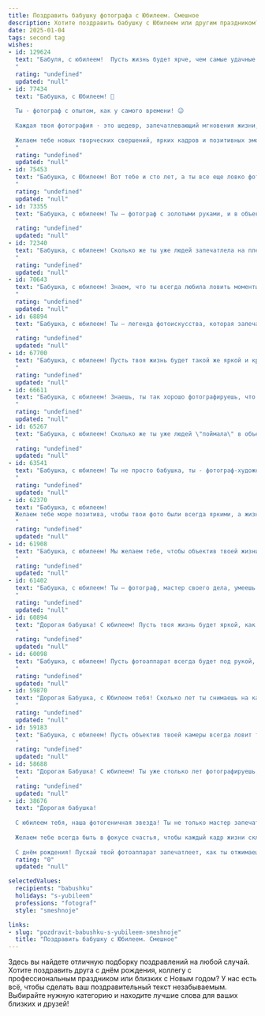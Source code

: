 ```yaml
---
title: Поздравить бабушку фотографа с Юбилеем. Смешное
description: Хотите поздравить бабушку с Юбилеем или другим праздником? Наш ИИ создаст незабываемое поздравление, а вы обязательно выделитесь среди других.  
date: 2025-01-04
tags: second tag
wishes:
- id: 129624
  text: "Бабуля, с юбилеем!  Пусть жизнь будет ярче, чем самые удачные твои снимки, а морщинки – это всего лишь доказательство того, что ты поймала множество прекрасных моментов!  Надеюсь, ты не устала ловить кадры, потому что твоя семья – это бесконечный источник вдохновения (и поводов для смешных фоточек!).  Будь здорова, бодра и  всё так же классно фотографируй –  хотя бы нас, любимых внуков!
  "
  rating: "undefined"
  updated: "null"
- id: 77434
  text: "Бабушка, с Юбилеем! 🎉
  
  Ты - фотограф с опытом, как у самого времени! 😉
  
  Каждая твоя фотография - это шедевр, запечатлевающий мгновения жизни, а твоих внуков - ты увековечила в самых смешных и трогательных моментах. 😉
  
  Желаем тебе новых творческих свершений, ярких кадров и позитивных эмоций! 📸
  "
  rating: "undefined"
  updated: "null"
- id: 75453
  text: "Бабушка, с Юбилеем! Вот тебе и сто лет, а ты все еще ловко фотографируешь! Теперь, когда ты официально \"старший фотограф\", обещай не заставлять нас позировать на фоне цветочных горшков, а только на фоне красивых мест! 😄
  "
  rating: "undefined"
  updated: "null"
- id: 73355
  text: "Бабушка, с юбилеем! Ты – фотограф с золотыми руками, и в объективе твоём всегда оказываются самые лучшие моменты.  Оказывается, ты не только умеешь ловить свет, но и ловить всех нас за уши! Вот только вместо фотоаппарата ты используешь медовую улыбку и пирожки с капустой. Поздравляем и желаем, чтобы объектив твоего счастья всегда был направлен на радость, а фотоснимки жизни были яркими и полными любви!
  "
  rating: "undefined"
  updated: "null"
- id: 72340
  text: "Бабушка, с юбилеем! Сколько же ты уже людей запечатлела на пленку, и все до сих пор рассказывают, что ты заставляла их улыбаться, даже если они этого не хотели! 😂  Пусть твой объектив всегда ловит только лучшие моменты жизни, а в твоей домашней фото-коллекции будет только счастье, любовь и смех! 🎉
  "
  rating: "undefined"
  updated: "null"
- id: 70643
  text: "Бабушка, с юбилеем! Знаем, что ты всегда любила ловить моменты, но теперь, кажется, ты сама превратилась в самый яркий кадр нашей жизни! 😉  Пусть твой объектив  всегда видит только прекрасное, а фотоальбом будет переполнен счастливыми улыбками!
  "
  rating: "undefined"
  updated: "null"
- id: 68894
  text: "Бабушка, с юбилеем! Ты – легенда фотоискусства, которая запечатлела столько моментов, что, кажется, вся наша жизнь – это просто твой фотоальбом! 🎉  Пусть юбилей станет поводом для новых ярких снимков, где ты будешь улыбаться, как на лучших своих фото! 📸
  "
  rating: "undefined"
  updated: "null"
- id: 67700
  text: "Бабушка, с юбилеем! Пусть твоя жизнь будет такой же яркой и красочной, как фотографии, что ты снимаешь! И пусть, в отличие от объектива твоей камеры, тебя не заботит возраст, а только количество улыбок на лице!
  "
  rating: "undefined"
  updated: "null"
- id: 66611
  text: "Бабушка, с юбилеем! Знаешь, ты так хорошо фотографируешь, что даже время на твоих снимках замирает!  Жаль, что нам, внукам,  не досталось твоего таланта, иначе мы бы уже миллионы на селфи заработали! 😜  Ещё раз с юбилеем, пусть в жизни всегда будет \"в фокусе\" только радость!
  "
  rating: "undefined"
  updated: "null"
- id: 65267
  text: "Бабушка, с юбилеем! Сколько же ты уже людей \"поймала\" в объектив? Надеюсь, все улыбались, как и мы сейчас, глядя на тебя!  Ты - настоящая фотоохотница, только вместо диких зверей ловишь самые яркие моменты жизни!  Желаем тебе побольше позитивных кадров, а главное, чтобы на каждой фотографии ты сияла не меньше, чем объектив твоей камеры!
  "
  rating: "undefined"
  updated: "null"
- id: 63541
  text: "Бабушка, с юбилеем! Ты не просто бабушка, ты - фотограф-художник! Сколько прекрасных моментов ты запечатлела на пленку, а потом - в наших сердцах!  Пусть годы летят, как фотокадры, а ты остаешься такой же жизнерадостной и яркой, как твой талант!
  "
  rating: "undefined"
  updated: "null"
- id: 62370
  text: "Бабушка, с юбилеем!
  Желаем тебе море позитива, чтобы твои фото были всегда яркими, а жизнь - полна прекрасных моментов, которые ты будешь ловить в объектив! 😉
  "
  rating: "undefined"
  updated: "null"
- id: 61908
  text: "Бабушка, с юбилеем! Мы желаем тебе, чтобы объектив твоей жизни всегда был направлен на счастье и радость, а снимки получались только яркими и позитивными! Пусть в твоей жизни будет много \"кадров\" с любимыми внуками и родственниками, а жизнь будет полна \"свежих идей\" и \"ярких впечатлений\".
  "
  rating: "undefined"
  updated: "null"
- id: 61402
  text: "Бабушка, с юбилеем! Ты – фотограф, мастер своего дела, умеешь поймать самый удачный момент и сделать снимок, который потом будет радовать всех всю жизнь.  Надеюсь, ты сама не забываешь себя фотографировать, чтобы сохранить свою красоту и молодость на долгие годы.  Желаем тебе ещё много ярких кадров в жизни, а главное, чтобы они были все счастливыми!
  "
  rating: "undefined"
  updated: "null"
- id: 60894
  text: "Дорогая бабушка! С юбилеем! Пусть твоя жизнь будет яркой, как твои фотографии, а годы летят так же быстро, как затвор фотоаппарата!
  "
  rating: "undefined"
  updated: "null"
- id: 60098
  text: "Бабушка, с юбилеем! Пусть фотоаппарат всегда будет под рукой, а объектив ловит только самые счастливые моменты.  Желаем, чтобы ты фотографировала не только нас, но и  всю свою прекрасную жизнь, полную ярких красок и позитива!
  "
  rating: "undefined"
  updated: "null"
- id: 59870
  text: "Дорогая Бабушка, с Юбилеем тебя! Сколько лет ты снимаешь на камеру, а все равно ловко умудряешься запечатлеть не только счастливые моменты, но и застать нас врасплох! Ты не просто фотограф, ты - фотоохотник! Желаем тебе еще много лет оставаться такой же энергичной и позитивной, чтобы мы могли продолжать попадать в твои объективы! 😉📸
  "
  rating: "undefined"
  updated: "null"
- id: 59183
  text: "Бабушка, с юбилеем! Пусть объектив твоей камеры всегда ловит только самые яркие моменты жизни, а вспышка - только от счастья!  Желаем, чтобы ты продолжала \"щелкать\"  людей своей жизнерадостностью и оптимизмом еще долгие-долгие годы! 😊📸
  "
  rating: "undefined"
  updated: "null"
- id: 58688
  text: "Дорогая Бабушка! С юбилеем! Ты уже столько лет фотографируешь, что скоро будешь знать все позы и выражения всех родственников лучше, чем они сами! 😄🎉  Пусть твой объектив всегда ловит только счастливые моменты, а твоя улыбка светится как вспышка! 📸✨
  "
  rating: "undefined"
  updated: "null"
- id: 38676
  text: "Дорогая бабушка!
  
  С юбилеем тебя, наша фотогеничная звезда! Ты не только мастер запечатлевать моменты, но и умудряешься делать наши жизни ярче, как желтый фильтр на старой пленке.
  
  Желаем тебе всегда быть в фокусе счастья, чтобы каждый кадр жизни складывался в документальный фильм о любви и веселье! Пусть в твоем объективе только самые лучшие и яркие моменты, а количество улыбок в жизни увеличивается так же быстро, как фотоплёнка в обработке.
  
  С днём рождения! Пускай твой фотоаппарат запечатлеет, как ты отжимаешь возраст, как старую плёнку! Мы тебя очень любим!"
  rating: "0"
  updated: "null"

selectedValues:
  recipients: "babushku"
  holidays: "s-yubileem"
  professions: "fotograf"
  style: "smeshnoje"

links:
- slug: "pozdravit-babushku-s-yubileem-smeshnoje"
  title: "Поздравить бабушку с Юбилеем. Смешное"
---
```


Здесь вы найдете отличную подборку поздравлений на любой случай. 
Хотите поздравить друга с днём рождения, коллегу с профессиональным праздником или близких с Новым годом? У нас есть всё, чтобы сделать ваш поздравительный текст незабываемым. Выбирайте нужную категорию и находите лучшие слова для ваших близких и друзей!

